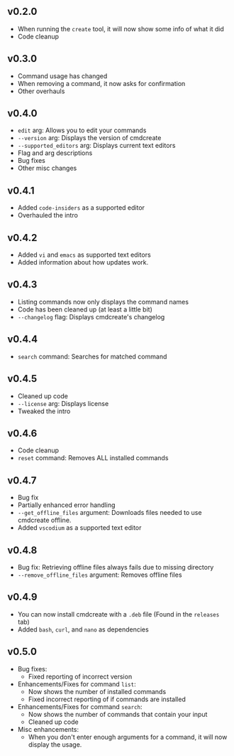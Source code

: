 ## v0.2.0
- When running the `create` tool, it will now show some info of what it did
- Code cleanup

## v0.3.0
- Command usage has changed
- When removing a command, it now asks for confirmation
- Other overhauls

## v0.4.0
- `edit` arg: Allows you to edit your commands
- `--version` arg: Displays the version of cmdcreate
- `--supported_editors` arg: Displays current text editors
- Flag and arg descriptions
- Bug fixes
- Other misc changes

## v0.4.1
- Added `code-insiders` as a supported editor
- Overhauled the intro

## v0.4.2
- Added `vi` and `emacs` as supported text editors
- Added information about how updates work.

## v0.4.3
- Listing commands now only displays the command names
- Code has been cleaned up (at least a little bit)
- `--changelog` flag: Displays cmdcreate's changelog

## v0.4.4
- `search` command: Searches for matched command

## v0.4.5
- Cleaned up code
- `--license` arg: Displays license
- Tweaked the intro

## v0.4.6
- Code cleanup
- `reset` command: Removes ALL installed commands

## v0.4.7
- Bug fix
- Partially enhanced error handling
- `--get_offline_files` argument: Downloads files needed to use cmdcreate offline.
- Added `vscodium` as a supported text editor

## v0.4.8
- Bug fix: Retrieving offline files always fails due to missing directory
- `--remove_offline_files` argument: Removes offline files

## v0.4.9
- You can now install cmdcreate with a `.deb` file (Found in the `releases` tab)
- Added `bash`, `curl`, and `nano` as dependencies

## v0.5.0
- Bug fixes:
    - Fixed reporting of incorrect version
- Enhancements/Fixes for command `list`:
    - Now shows the number of installed commands
    - Fixed incorrect reporting of if commands are installed
- Enhancements/Fixes for command `search`:
    - Now shows the number of commands that contain your input
    - Cleaned up code
- Misc enhancements:
    - When you don't enter enough arguments for a command, it will now display the usage.
